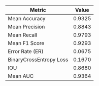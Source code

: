 | Metric                  | Value |
|-------------------------|-------|
| Mean Accuracy           | 0.9325|
| Mean Precision          | 0.8843|
| Mean Recall             | 0.9793|
| Mean F1 Score           | 0.9293|
| Error Rate (ER)         | 0.0675|
| BinaryCrossEntropy Loss | 0.1670|
| IOU                     | 0.8680|
| Mean AUC                | 0.9364|
